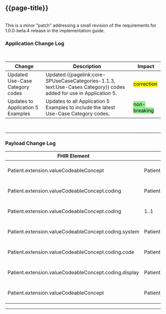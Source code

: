 <div class="bars-blg-expander">
<div class="bars-blg-expander-entry" id="v1.0.0-beta.4">

## {{page-title}}
<br>
This is a minor "patch" addressing a small revision of the requirements for 1.0.0-beta.4 release in the implementation guide.
<br>

### Application Change Log


<br>


| Change                                    | Description                                     | Impact                                                                  | 
|-------------------------------------------|-------------------------------------------------|-------------------------------------------------------------------------|
| Updated Use-Case Category codes   | Updated {{pagelink:core-SPUseCaseCategories-1.1.3, text:Use-Cases Category}}  codes added for use in Application 5. |  <mark style="background-color: Yellow">correction</mark>  |
| Updates to Application 5 Examples   | Updates to all Application 5 Examples to include the latest Use-Case Category codes. |   <mark style="background-color: LightGreen">non-breaking</mark>  |


<br>
<hr>
    
### Payload Change Log


| FHIR Element                                         | Previous | Current    | Other   | Referral/Booking | Rationale                                                                                       |  Impact  |
|------------------------------------------------------|----------|------------|---------|------------------|-------------------------------------------------------------------------------------------------|----------|
| Patient.extension.valueCodeableConcept | Patient.extension.url.valueCodeableConcept           | Patient.extension.valueCodeableConcept           | Update        | Referral Request         |FHIR path incorrect     |   <mark style="background-color: Yellow">correction</mark>  |   
| Patient.extension.valueCodeableConcept.coding | Patient.extension.url.valueCodeableConcept.coding           | Patient.extension.url.valueCodeableConcept.coding           | Update        | Referral Request         |FHIR path incorrect     |   <mark style="background-color: Yellow">correction</mark>  |   
| Patient.extension.valueCodeableConcept.coding | 1..1           | 0..\*           | Update        | Referral Request         |FHIR path incorrect     |   <mark style="background-color: Yellow">correction</mark>  |   
| Patient.extension.valueCodeableConcept.coding.system | Patient.extension.url.valueCodeableConcept.coding.system           | Patient.extension.valueCodeableConcept.coding.system           | Update        | Referral Request         |FHIR path incorrect     |   <mark style="background-color: Yellow">correction</mark>  |   
| Patient.extension.valueCodeableConcept.coding.code | Patient.extension.url.valueCodeableConcept.coding.code           | Patient.extension.valueCodeableConcept.coding.code           | Update        | Referral Request         |FHIR path incorrect     |   <mark style="background-color: Yellow">correction</mark>  |  
| Patient.extension.valueCodeableConcept.coding.display | Patient.extension.url.valueCodeableConcept.coding.display           | Patient.extension.valueCodeableConcept.coding.display           | Update        | Referral Request         |FHIR path incorrect     |   <mark style="background-color: Yellow">correction</mark>  |  
| Patient.extension.valueCodeableConcept | Patient.extension.url.valueCodeableConcept           | Patient.extension.valueCodeableConcept           | Update        | Booking Request         |FHIR path incorrect     |   <mark style="background-color: Yellow">correction</mark>  |


<hr>
